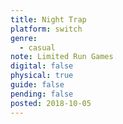 ```yaml
---
title: Night Trap
platform: switch
genre:
  - casual
note: Limited Run Games
digital: false
physical: true
guide: false
pending: false
posted: 2018-10-05
---
```

